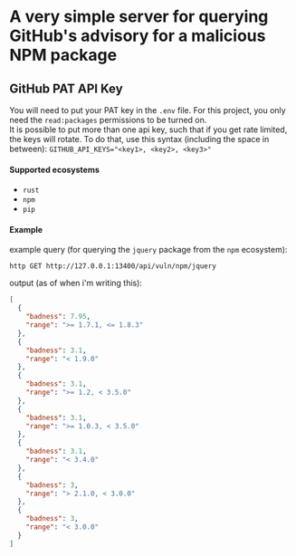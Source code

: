 # A very simple server for querying GitHub's advisory for a malicious NPM package

## GitHub PAT API Key

You will need to put your PAT key in the `.env` file. For this project, you only need the `read:packages` permissions to be turned on.  
It is possible to put more than one api key, such that if you get rate limited, the keys will rotate.
To do that, use this syntax (including the space in between):
`GITHUB_API_KEYS="<key1>, <key2>, <key3>"`

#### Supported ecosystems

- `rust`
- `npm`
- `pip`

#### Example

example query (for querying the `jquery` package from the `npm` ecosystem):

```
http GET http://127.0.0.1:13400/api/vuln/npm/jquery
```

output (as of when i'm writing this):

```json
[
  {
    "badness": 7.95,
    "range": ">= 1.7.1, <= 1.8.3"
  },
  {
    "badness": 3.1,
    "range": "< 1.9.0"
  },
  {
    "badness": 3.1,
    "range": ">= 1.2, < 3.5.0"
  },
  {
    "badness": 3.1,
    "range": ">= 1.0.3, < 3.5.0"
  },
  {
    "badness": 3.1,
    "range": "< 3.4.0"
  },
  {
    "badness": 3,
    "range": "> 2.1.0, < 3.0.0"
  },
  {
    "badness": 3,
    "range": "< 3.0.0"
  }
]
```
